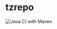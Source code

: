 # tzrepo
![Java CI with Maven](https://github.com/lezzzl/tzrepo/actions/workflows/main.yml/badge.svg?event=push)

